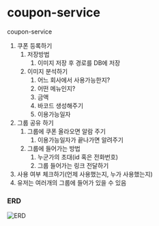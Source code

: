 # coupon-service

coupon-service

1. 쿠폰 등록하기
    1. 저장방법
        1. 이미지 저장 후 경로를 DB에 저장
    2. 이미지 분석하기
        1. 어느 회사에서 사용가능한지?
        2. 어떤 메뉴인지?
        3. 금액
        4. 바코드 생성해주기
        5. 이용가능일자
2. 그룹 공유 하기
    1. 그룹에 쿠폰 올라오면 알람 주기
        1. 이용가능일자가 끝나가면 알려주기
    2. 그룹에 들어가는 방법
        1. 누군가의 초대(id 혹은 전화번호)
        2. 그룹 들어가는 링크 전달하기
3. 사용 여부 체크하기(언제 사용했는지, 누가 사용했는지)
4. 유저는 여러개의 그룹에 들어가 있을 수 있음

### ERD

![ERD](www.plantuml.com/plantuml/png/jL9DImCn4BtdL-JcgVPU45eLHAX5gVw0QJ9i0viFafd3Kltl9YnRbcvQIy7SykPDtfitMIQ2I6nRSRSd2canduSMN47kbRTprK9ACssWYM2541e8Tf1GldNRZ_L1o7pGaQ5EVYMCiY3zCLekv9QYSSqHSs1nYeQzTxXXkyCuBIfEj2KWJfLQH23KAygbjLVGFkVhfx5uP73G5nW_Okp_9NeEDmsWCQbe0Xdl_jlaK_RetHykbRS1N3SjM7IygOu0rhFh3OpG7KJbTMrYncBox4Z6GeFlGFkpUJnsDqMLwfsShiolVDALqzVicZFrjO8tfVUaKFjAMQQ-hVfxjJMMxgbIrkhzV_lPp1zErHP5vM5uLlJePUwW94ey0tKSrK3iCndawxon-1ATPjl-0W00)